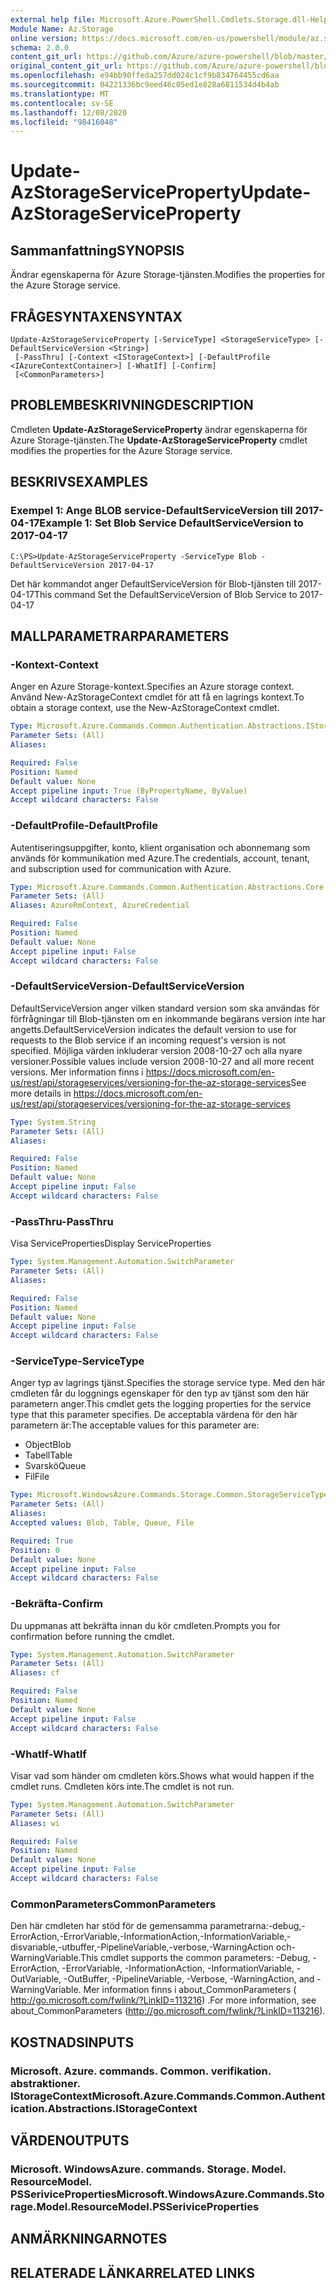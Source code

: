 ```yaml
---
external help file: Microsoft.Azure.PowerShell.Cmdlets.Storage.dll-Help.xml
Module Name: Az.Storage
online version: https://docs.microsoft.com/en-us/powershell/module/az.storage/update-azstorageserviceproperty
schema: 2.0.0
content_git_url: https://github.com/Azure/azure-powershell/blob/master/src/Storage/Storage.Management/help/Update-AzStorageServiceProperty.md
original_content_git_url: https://github.com/Azure/azure-powershell/blob/master/src/Storage/Storage.Management/help/Update-AzStorageServiceProperty.md
ms.openlocfilehash: e94bb90ffeda257dd024c1cf9b834764455cd6aa
ms.sourcegitcommit: 04221336bc9eed46c05ed1e828a6811534d4b4ab
ms.translationtype: MT
ms.contentlocale: sv-SE
ms.lasthandoff: 12/08/2020
ms.locfileid: "98416048"
---
```

# <span data-ttu-id="8ca27-101">Update-AzStorageServiceProperty</span><span class="sxs-lookup"><span data-stu-id="8ca27-101">Update-AzStorageServiceProperty</span></span>

## <span data-ttu-id="8ca27-102">Sammanfattning</span><span class="sxs-lookup"><span data-stu-id="8ca27-102">SYNOPSIS</span></span>
<span data-ttu-id="8ca27-103">Ändrar egenskaperna för Azure Storage-tjänsten.</span><span class="sxs-lookup"><span data-stu-id="8ca27-103">Modifies the properties for the Azure Storage service.</span></span>

## <span data-ttu-id="8ca27-104">FRÅGESYNTAXEN</span><span class="sxs-lookup"><span data-stu-id="8ca27-104">SYNTAX</span></span>

```
Update-AzStorageServiceProperty [-ServiceType] <StorageServiceType> [-DefaultServiceVersion <String>]
 [-PassThru] [-Context <IStorageContext>] [-DefaultProfile <IAzureContextContainer>] [-WhatIf] [-Confirm]
 [<CommonParameters>]
```

## <span data-ttu-id="8ca27-105">PROBLEMBESKRIVNING</span><span class="sxs-lookup"><span data-stu-id="8ca27-105">DESCRIPTION</span></span>
<span data-ttu-id="8ca27-106">Cmdleten **Update-AzStorageServiceProperty** ändrar egenskaperna för Azure Storage-tjänsten.</span><span class="sxs-lookup"><span data-stu-id="8ca27-106">The **Update-AzStorageServiceProperty** cmdlet modifies the properties for the Azure Storage service.</span></span>

## <span data-ttu-id="8ca27-107">BESKRIVS</span><span class="sxs-lookup"><span data-stu-id="8ca27-107">EXAMPLES</span></span>

### <span data-ttu-id="8ca27-108">Exempel 1: Ange BLOB service-DefaultServiceVersion till 2017-04-17</span><span class="sxs-lookup"><span data-stu-id="8ca27-108">Example 1: Set Blob Service DefaultServiceVersion to 2017-04-17</span></span>
```
C:\PS>Update-AzStorageServiceProperty -ServiceType Blob -DefaultServiceVersion 2017-04-17
```

<span data-ttu-id="8ca27-109">Det här kommandot anger DefaultServiceVersion för Blob-tjänsten till 2017-04-17</span><span class="sxs-lookup"><span data-stu-id="8ca27-109">This command Set the DefaultServiceVersion of Blob Service to 2017-04-17</span></span>

## <span data-ttu-id="8ca27-110">MALLPARAMETRAR</span><span class="sxs-lookup"><span data-stu-id="8ca27-110">PARAMETERS</span></span>

### <span data-ttu-id="8ca27-111">-Kontext</span><span class="sxs-lookup"><span data-stu-id="8ca27-111">-Context</span></span>
<span data-ttu-id="8ca27-112">Anger en Azure Storage-kontext.</span><span class="sxs-lookup"><span data-stu-id="8ca27-112">Specifies an Azure storage context.</span></span>
<span data-ttu-id="8ca27-113">Använd New-AzStorageContext cmdlet för att få en lagrings kontext.</span><span class="sxs-lookup"><span data-stu-id="8ca27-113">To obtain a storage context, use the New-AzStorageContext cmdlet.</span></span>

```yaml
Type: Microsoft.Azure.Commands.Common.Authentication.Abstractions.IStorageContext
Parameter Sets: (All)
Aliases:

Required: False
Position: Named
Default value: None
Accept pipeline input: True (ByPropertyName, ByValue)
Accept wildcard characters: False
```

### <span data-ttu-id="8ca27-114">-DefaultProfile</span><span class="sxs-lookup"><span data-stu-id="8ca27-114">-DefaultProfile</span></span>
<span data-ttu-id="8ca27-115">Autentiseringsuppgifter, konto, klient organisation och abonnemang som används för kommunikation med Azure.</span><span class="sxs-lookup"><span data-stu-id="8ca27-115">The credentials, account, tenant, and subscription used for communication with Azure.</span></span>

```yaml
Type: Microsoft.Azure.Commands.Common.Authentication.Abstractions.Core.IAzureContextContainer
Parameter Sets: (All)
Aliases: AzureRmContext, AzureCredential

Required: False
Position: Named
Default value: None
Accept pipeline input: False
Accept wildcard characters: False
```

### <span data-ttu-id="8ca27-116">-DefaultServiceVersion</span><span class="sxs-lookup"><span data-stu-id="8ca27-116">-DefaultServiceVersion</span></span>
<span data-ttu-id="8ca27-117">DefaultServiceVersion anger vilken standard version som ska användas för förfrågningar till Blob-tjänsten om en inkommande begärans version inte har angetts.</span><span class="sxs-lookup"><span data-stu-id="8ca27-117">DefaultServiceVersion indicates the default version to use for requests to the Blob service if an incoming request's version is not specified.</span></span> <span data-ttu-id="8ca27-118">Möjliga värden inkluderar version 2008-10-27 och alla nyare versioner.</span><span class="sxs-lookup"><span data-stu-id="8ca27-118">Possible values include version 2008-10-27 and all more recent versions.</span></span> <span data-ttu-id="8ca27-119">Mer information finns i https://docs.microsoft.com/en-us/rest/api/storageservices/versioning-for-the-az-storage-services</span><span class="sxs-lookup"><span data-stu-id="8ca27-119">See more details in https://docs.microsoft.com/en-us/rest/api/storageservices/versioning-for-the-az-storage-services</span></span>

```yaml
Type: System.String
Parameter Sets: (All)
Aliases:

Required: False
Position: Named
Default value: None
Accept pipeline input: False
Accept wildcard characters: False
```

### <span data-ttu-id="8ca27-120">-PassThru</span><span class="sxs-lookup"><span data-stu-id="8ca27-120">-PassThru</span></span>
<span data-ttu-id="8ca27-121">Visa ServiceProperties</span><span class="sxs-lookup"><span data-stu-id="8ca27-121">Display ServiceProperties</span></span>

```yaml
Type: System.Management.Automation.SwitchParameter
Parameter Sets: (All)
Aliases:

Required: False
Position: Named
Default value: None
Accept pipeline input: False
Accept wildcard characters: False
```

### <span data-ttu-id="8ca27-122">-ServiceType</span><span class="sxs-lookup"><span data-stu-id="8ca27-122">-ServiceType</span></span>
<span data-ttu-id="8ca27-123">Anger typ av lagrings tjänst.</span><span class="sxs-lookup"><span data-stu-id="8ca27-123">Specifies the storage service type.</span></span>
<span data-ttu-id="8ca27-124">Med den här cmdleten får du loggnings egenskaper för den typ av tjänst som den här parametern anger.</span><span class="sxs-lookup"><span data-stu-id="8ca27-124">This cmdlet gets the logging properties for the service type that this parameter specifies.</span></span>
<span data-ttu-id="8ca27-125">De acceptabla värdena för den här parametern är:</span><span class="sxs-lookup"><span data-stu-id="8ca27-125">The acceptable values for this parameter are:</span></span>
- <span data-ttu-id="8ca27-126">Object</span><span class="sxs-lookup"><span data-stu-id="8ca27-126">Blob</span></span> 
- <span data-ttu-id="8ca27-127">Tabell</span><span class="sxs-lookup"><span data-stu-id="8ca27-127">Table</span></span>
- <span data-ttu-id="8ca27-128">Svarskö</span><span class="sxs-lookup"><span data-stu-id="8ca27-128">Queue</span></span>
- <span data-ttu-id="8ca27-129">Fil</span><span class="sxs-lookup"><span data-stu-id="8ca27-129">File</span></span>

```yaml
Type: Microsoft.WindowsAzure.Commands.Storage.Common.StorageServiceType
Parameter Sets: (All)
Aliases:
Accepted values: Blob, Table, Queue, File

Required: True
Position: 0
Default value: None
Accept pipeline input: False
Accept wildcard characters: False
```

### <span data-ttu-id="8ca27-130">-Bekräfta</span><span class="sxs-lookup"><span data-stu-id="8ca27-130">-Confirm</span></span>
<span data-ttu-id="8ca27-131">Du uppmanas att bekräfta innan du kör cmdleten.</span><span class="sxs-lookup"><span data-stu-id="8ca27-131">Prompts you for confirmation before running the cmdlet.</span></span>

```yaml
Type: System.Management.Automation.SwitchParameter
Parameter Sets: (All)
Aliases: cf

Required: False
Position: Named
Default value: None
Accept pipeline input: False
Accept wildcard characters: False
```

### <span data-ttu-id="8ca27-132">-WhatIf</span><span class="sxs-lookup"><span data-stu-id="8ca27-132">-WhatIf</span></span>
<span data-ttu-id="8ca27-133">Visar vad som händer om cmdleten körs.</span><span class="sxs-lookup"><span data-stu-id="8ca27-133">Shows what would happen if the cmdlet runs.</span></span> <span data-ttu-id="8ca27-134">Cmdleten körs inte.</span><span class="sxs-lookup"><span data-stu-id="8ca27-134">The cmdlet is not run.</span></span>

```yaml
Type: System.Management.Automation.SwitchParameter
Parameter Sets: (All)
Aliases: wi

Required: False
Position: Named
Default value: None
Accept pipeline input: False
Accept wildcard characters: False
```

### <span data-ttu-id="8ca27-135">CommonParameters</span><span class="sxs-lookup"><span data-stu-id="8ca27-135">CommonParameters</span></span>
<span data-ttu-id="8ca27-136">Den här cmdleten har stöd för de gemensamma parametrarna:-debug,-ErrorAction,-ErrorVariable,-InformationAction,-InformationVariable,-disvariable,-utbuffer,-PipelineVariable,-verbose,-WarningAction och-WarningVariable.</span><span class="sxs-lookup"><span data-stu-id="8ca27-136">This cmdlet supports the common parameters: -Debug, -ErrorAction, -ErrorVariable, -InformationAction, -InformationVariable, -OutVariable, -OutBuffer, -PipelineVariable, -Verbose, -WarningAction, and -WarningVariable.</span></span> <span data-ttu-id="8ca27-137">Mer information finns i about_CommonParameters ( http://go.microsoft.com/fwlink/?LinkID=113216) .</span><span class="sxs-lookup"><span data-stu-id="8ca27-137">For more information, see about_CommonParameters (http://go.microsoft.com/fwlink/?LinkID=113216).</span></span>

## <span data-ttu-id="8ca27-138">KOSTNADS</span><span class="sxs-lookup"><span data-stu-id="8ca27-138">INPUTS</span></span>

### <span data-ttu-id="8ca27-139">Microsoft. Azure. commands. Common. verifikation. abstraktioner. IStorageContext</span><span class="sxs-lookup"><span data-stu-id="8ca27-139">Microsoft.Azure.Commands.Common.Authentication.Abstractions.IStorageContext</span></span>

## <span data-ttu-id="8ca27-140">VÄRDEN</span><span class="sxs-lookup"><span data-stu-id="8ca27-140">OUTPUTS</span></span>

### <span data-ttu-id="8ca27-141">Microsoft. WindowsAzure. commands. Storage. Model. ResourceModel. PSSeriviceProperties</span><span class="sxs-lookup"><span data-stu-id="8ca27-141">Microsoft.WindowsAzure.Commands.Storage.Model.ResourceModel.PSSeriviceProperties</span></span>

## <span data-ttu-id="8ca27-142">ANMÄRKNINGAR</span><span class="sxs-lookup"><span data-stu-id="8ca27-142">NOTES</span></span>

## <span data-ttu-id="8ca27-143">RELATERADE LÄNKAR</span><span class="sxs-lookup"><span data-stu-id="8ca27-143">RELATED LINKS</span></span>
